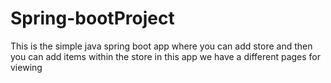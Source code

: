 # Spring-bootProject
This is the simple java spring boot app where you can add store and then you can add items within the store 
in this app we have a different pages for viewing 
